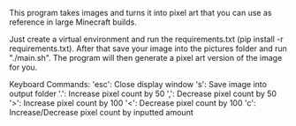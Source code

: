 This program takes images and turns it into pixel art that you can use as reference in large Minecraft builds.

Just create a virtual environment and run the requirements.txt (pip install -r requirements.txt). After that save your image into the pictures folder and run "./main.sh". The program will then generate a pixel art version of the image for you.

Keyboard Commands:
'esc': Close display window
's': Save image into output folder
'.': Increase pixel count by 50
',': Decrease pixel count by 50
'>': Increase pixel count by 100
'<': Decrease pixel count by 100
'c': Increase/Decrease pixel count by inputted amount